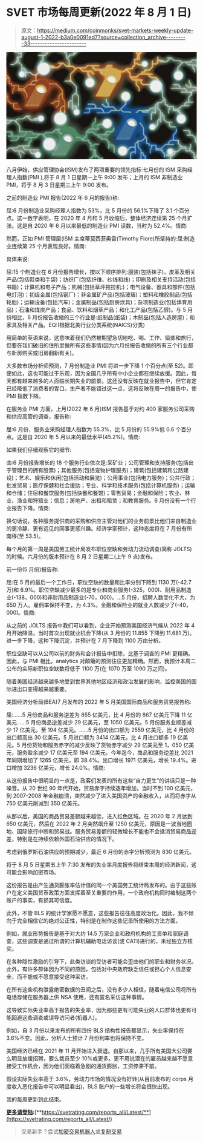 # SVET 市场每周更新(2022 年 8 月 1 日)

> 原文：<https://medium.com/coinmonks/svet-markets-weekly-update-august-1-2022-b3a0e0091ed7?source=collection_archive---------33----------------------->

![](img/9e97240309bf0af8d96f0d4c0c09a6b8.png)

八月伊始，供应管理协会(ISM)发布了两项重要的领先指标:七月份的 ISM 采购经理人指数(PMI ),将于 8 月 1 日星期一上午 9:00 发布；上月的 ISM 非制造业 PMI，将于 8 月 3 日星期三上午 9:00 发布。

之前的制造业 PMI 报告(2022 年 6 月的报告)称:

屈:6 月份制造业采购经理人指数为 53%，比 5 月份的 56.1%下降了 3.1 个百分点。这一数字表明，在 2020 年 4 月和 5 月收缩后，整体经济连续第 25 个月扩张。这是自 2020 年 6 月以来最低的制造业 PMI 读数，当时为 52.4%。情商:

然而，正如 PMI 管理层(ISM 主席蒂莫西菲奥雷(Timothy Fiore)所坚持的:屈:制造业连续第 25 个月表现良好。情商:

具体来说:

屈:15 个制造业在 6 月份报告增长，按以下顺序排列:服装(包括袜子)，皮革及相关产品(包括鞋类和手袋)；纺织厂(包括纤维、纱线和线)；印刷及相关支持活动(包括书籍)；计算机和电子产品；机械(包括草坪拖拉机:)；电气设备、器具和部件(包括电灯泡)；初级金属(包括钢厂)；非金属矿产品(包括玻璃)；塑料和橡胶制品(包括轮胎)；运输设备(包括汽车)；金属制品(包括厨房炊具)；杂项制造业(包括体育用品)；石油和煤炭产品；食品、饮料和烟草产品；和化工产品(包括乙醇)。与 5 月份相比，6 月份报告收缩的三个行业是:纸制品(纸袋)；木制品(包括人造房屋)；和家具及相关产品。EQ:(根据北美行业分类系统(NAICS)分类)

用简单的英语来说，这意味着我们仍然被期望急切地吃、喝、工作、锻炼和旅行，但要在我们破旧的住所里做所有这些事情(因为六月份报告收缩的所有三个行业都与新房购买或旧房翻新有关)。

大多数市场分析师预测，7 月份制造业 PMI 将进一步下降 1 个百分点(至 52)。即便如此，这也可能过于乐观，因为全国几乎所有中小企业都在继续放缓。因此，每天都有越来越多的人面临长期失业的前景。这还没有反映在就业报告中，但它肯定已经降低了消费者的胃口。生产者不能错过这一点，这将反映在周一的报告中，使 PMI 指数下降。

在服务业 PMI 方面，上月(2022 年 6 月)ISM 报告基于对约 400 家服务公司采购和供应高管的调查，报告称:

屈:6 月份，服务业采购经理人指数为 55.3%，比 5 月份的 55.9%低 0.6 个百分点。这是自 2020 年 5 月以来的最低水平(45.2%)。情商:

如果我们仔细观察它的细节:

曲:6 月份报告增长的 18 个服务行业依次是:采矿业；公司管理和支持服务(包括出于管理目的拥有股票)；其他服务(包括宠物护理服务)；建筑(包括建筑和公路建设)；艺术、娱乐和休闲(包括活动和展览)；公用事业(包括电力服务)；公共行政；批发贸易；医疗保健和社会援助；专业、科学和技术服务(包括计算机服务)；运输和仓储；住宿和餐饮服务(包括快餐和餐馆)；零售贸易；金融和保险；农业、林业、渔业和狩猎业；信息；房地产、出租和租赁；和教育服务。6 月份没有一个行业报告下降。情商:

换句话说，各种服务提供商的采购和供应主管对他们的业务前景比他们来自制造业的更冷静、更有远见的同事更感兴趣。经济学家预计，这种态度将在 7 月份有所南移(至 53.5)。

每个月的第一周是美国劳工统计局发布职位空缺和劳动力流动调查(简称 JOLTS)的时候。六月份的版本预计在 8 月 2 日星期二(上午 9 点)发布。

前一份(5 月份)报告称:

屈:在 5 月的最后一个工作日，职位空缺的数量和比率分别下降到 1130 万(-42.7 万)和 6.9%。职位空缺减少最多的是专业和商业服务(-325，000)、耐用品制造业(-138，000)和非耐用品制造业(-70，000)。…5 月份，招聘人数变化不大，为 650 万人。雇佣率保持不变，为 4.3%。金融和保险业的就业人数减少了(-40，000)。情商:

从之前的 JOLTS 报告中我们可以看到，企业开始预测美国经济气候从 2022 年 4 月开始降温，当时首次出现就业机会下降(从 3 月份的 11.855 下降到 11.681 万)。进一步下降，这种下降沉淀，并预计在 7 月下降到 1100 万由分析。

职位空缺可以从公司以前的财务和会计报告中扣除，比基于调查的 PMI 更精确。因此，与 PMI 相比，analytics 对颠簸的预测往往更加精确。然而，我预计本周二公布的实际新职位空缺数将低于 1100 万(在 1070 万至 1090 万之间)。

随着美国经济越来越多地受到世界其他地区经济和政治发展的影响，监控美国的国际进出口变得越来越重要。

美国经济分析局(BEA)7 月发布的 2022 年 5 月美国国际商品和服务贸易报告称:

屈:……5 月份商品和服务逆差为 855 亿美元，比 4 月份的 867 亿美元下降 11 亿美元……5 月份商品逆差减少 29 亿美元，至 1050 亿美元。5 月份服务业顺差减少 17 亿美元，至 194 亿美元。……5 月份的出口额为 2559 亿美元，比 4 月份的出口额高出 30 亿美元。5 月进口额为 3414 亿美元，比 4 月进口额多 19 亿美元。5 月份货物和服务赤字的减少反映了货物赤字减少 29 亿美元至 1，050 亿美元，服务盈余减少 17 亿美元至 194 亿美元。今年迄今，商品和服务逆差比 2021 年同期增加了 1265 亿美元，即 38.4%。出口增长 1971 亿美元，增长 19.4%。进口增加 3236 亿美元，增长 24.0%。情商:

从这份报告中很明显的一点是，政客们发表的所有这些“自力更生”的讲话只是一种噪音。从 20 世纪 90 年代开始，贸易赤字持续逐年增加，当时不到 100 亿美元，到 2007-2008 年金融崩溃，突然减少了进入美国资产的金融收入，从而将赤字从 750 亿美元削减到 350 亿美元。

从那以后，美国的商品贸易差额越来越低，进入红色区域。在 2020 年 2 月达到 650 亿美元，然后在 2022 年 2 月突然飙升至 1250 亿美元，原因是一波当地圈地、国际旅行中断和贸易战。服务贸易差额的轻微增长不能也不会抵消贸易商品逆差，特别是在持续依赖外国石油供应的情况下。

考虑到俄罗斯石油供应的预期减少，最近 6 月份的赤字分析预测为 830 亿美元。

将于 8 月 5 日星期五上午 7:30 发布的失业率月度报告将结束本周的经济新闻，这可能会影响加密市场。

这份报告是由产生通货膨胀率估计值的同一个美国劳工统计局发布的。由于这些账户在定义美国货币政策方面发挥着至关重要的作用，一个政府机构同时编制这两个账户的事实，有损其可信度。

此外，不管 BLS 的统计学家愿不愿意，这些报告往往高度政治化。因此，我不倾向于完全相信它的绝对公正性，特别是在制作这些记录所使用的方法方面。

例如，就业形势报告是基于对大约 14.5 万家企业和政府机构的工资单和家庭调查，这些调查是通过所谓的计算机辅助电话访谈(或 CATI)进行的，未经独立方核实。

在各种隐性激励的引导下，此类访谈的受访者可能会歪曲他们的职业和财务状况。此外，有许多群体因为不同的原因，包括对中央政府缺乏信任或担心个人信息安全，而不能或不愿意接受这种采访。

在所有这些机构泄露绝密数据的丑闻之后，没有多少人相信，随着电信公司将所有电话存储在服务器上供 NSA 使用，还有匿名采访这种事情。

这导致实际失业率高于报告的失业率，因为那些更有可能失业的人口群体也更有可能回避这些调查或误导访问者(机器人)。

例如，自 3 月份以来发布的所有四份 BLS 结构性报告都显示，失业率保持在 3.6%不变。因此，分析人士预计 7 月份利率也将保持不变。

美国经济已经在 2021 年 11 月开始进入衰退。自那以来，几乎所有美国大公司要么明显放缓招聘，要么裁员至少 10%或更多。更不用说潜在的雇员越来越不愿意接受工作机会，因为他们面临着急剧的通货膨胀，工资停滞不前。

假设实际失业率高于 3.6%，劳动力市场的情况没有好转(从目前发布的 corps 月度收入恶化报告中可以明显看出)，BLS 账户的一些增长将会很快出现。

我的每周更新到此结束。

[**更多请登陆**](https://svetrating.com/reports_all/Latest/)**:**[**https://svetrating.com/reports_all/Latest/**](https://svetrating.com/reports_all/Latest/)

> 交易新手？尝试[加密交易机器人](/coinmonks/crypto-trading-bot-c2ffce8acb2a)或[复制交易](/coinmonks/top-10-crypto-copy-trading-platforms-for-beginners-d0c37c7d698c)